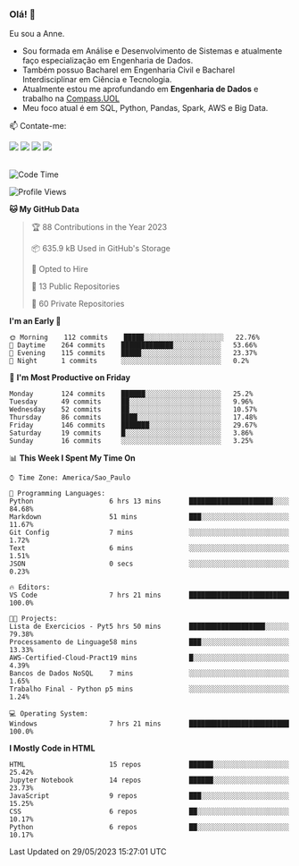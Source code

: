 ### Olá! 👋
Eu sou a Anne. 
- Sou formada em Análise e Desenvolvimento de Sistemas e atualmente faço especialização em Engenharia de Dados.
- Também possuo Bacharel em Engenharia Civil e Bacharel Interdisciplinar em Ciência e Tecnologia.
- Atualmente estou me aprofundando em **Engenharia de Dados** e trabalho na [Compass.UOL](https://compass.uol/pt/home/) 
- Meu foco atual é em SQL, Python, Pandas, Spark, AWS e Big Data.

📫 Contate-me: 

<div>
<a href="https://www.instagram.com/annekarolinefc/" target="_blank"><img src="https://img.shields.io/badge/-Instagram-%23E4405F?style=for-the-badge&logo=instagram&logoColor=white" target="_blank"></a> 
<a href = "mailto:annekarolinefc@gmail.com"><img src="https://img.shields.io/badge/-Gmail-%23333?style=for-the-badge&logo=gmail&logoColor=white" target="_blank"></a>
<a href="https://www.linkedin.com/in/devannekarolinefc/" target="_blank"><img src="https://img.shields.io/badge/-LinkedIn-%230077B5?style=for-the-badge&logo=linkedin&logoColor=white" target="_blank"></a> 
<a href="https://api.whatsapp.com/send?phone=5533991375118&text=Ol%C3%A1%20Anne!%20" target="_blank"><img src="https://img.shields.io/badge/WhatsApp-25D366?style=for-the-badge&logo=whatsapp&logoColor=white" target="_blank"></a>
</div>

  
<!--
  <img align="center" alt="Anne-An" height="30" width="40" src="https://github.com/devicons/devicon/blob/master/icons/angularjs/angularjs-original.svg">
-->

</br>

<!--START_SECTION:waka-->
![Code Time](http://img.shields.io/badge/Code%20Time-182%20hrs%2045%20mins-blue)

![Profile Views](http://img.shields.io/badge/Profile%20Views-0-blue)

**🐱 My GitHub Data** 

> 🏆 88 Contributions in the Year 2023
 > 
> 📦 635.9 kB Used in GitHub's Storage 
 > 
> 💼 Opted to Hire
 > 
> 📜 13 Public Repositories 
 > 
> 🔑 60 Private Repositories  
 > 
**I'm an Early 🐤** 

```text
🌞 Morning    112 commits    █████░░░░░░░░░░░░░░░░░░░░   22.76% 
🌇 Daytime    264 commits    █████████████░░░░░░░░░░░░   53.66% 
🌃 Evening    115 commits    █████░░░░░░░░░░░░░░░░░░░░   23.37% 
🌙 Night      1 commits      ░░░░░░░░░░░░░░░░░░░░░░░░░   0.2%

```
📅 **I'm Most Productive on Friday** 

```text
Monday       124 commits    ██████░░░░░░░░░░░░░░░░░░░   25.2% 
Tuesday      49 commits     ██░░░░░░░░░░░░░░░░░░░░░░░   9.96% 
Wednesday    52 commits     ██░░░░░░░░░░░░░░░░░░░░░░░   10.57% 
Thursday     86 commits     ████░░░░░░░░░░░░░░░░░░░░░   17.48% 
Friday       146 commits    ███████░░░░░░░░░░░░░░░░░░   29.67% 
Saturday     19 commits     █░░░░░░░░░░░░░░░░░░░░░░░░   3.86% 
Sunday       16 commits     ░░░░░░░░░░░░░░░░░░░░░░░░░   3.25%

```


📊 **This Week I Spent My Time On** 

```text
⌚︎ Time Zone: America/Sao_Paulo

💬 Programming Languages: 
Python                   6 hrs 13 mins       █████████████████████░░░░   84.68% 
Markdown                 51 mins             ███░░░░░░░░░░░░░░░░░░░░░░   11.67% 
Git Config               7 mins              ░░░░░░░░░░░░░░░░░░░░░░░░░   1.72% 
Text                     6 mins              ░░░░░░░░░░░░░░░░░░░░░░░░░   1.51% 
JSON                     0 secs              ░░░░░░░░░░░░░░░░░░░░░░░░░   0.23%

🔥 Editors: 
VS Code                  7 hrs 21 mins       █████████████████████████   100.0%

🐱‍💻 Projects: 
Lista de Exercicios - Pyt5 hrs 50 mins       ███████████████████░░░░░░   79.38% 
Processamento de Linguage58 mins             ███░░░░░░░░░░░░░░░░░░░░░░   13.33% 
AWS-Certified-Cloud-Pract19 mins             █░░░░░░░░░░░░░░░░░░░░░░░░   4.39% 
Bancos de Dados NoSQL    7 mins              ░░░░░░░░░░░░░░░░░░░░░░░░░   1.65% 
Trabalho Final - Python p5 mins              ░░░░░░░░░░░░░░░░░░░░░░░░░   1.24%

💻 Operating System: 
Windows                  7 hrs 21 mins       █████████████████████████   100.0%

```

**I Mostly Code in HTML** 

```text
HTML                     15 repos            ██████░░░░░░░░░░░░░░░░░░░   25.42% 
Jupyter Notebook         14 repos            ██████░░░░░░░░░░░░░░░░░░░   23.73% 
JavaScript               9 repos             ███░░░░░░░░░░░░░░░░░░░░░░   15.25% 
CSS                      6 repos             ██░░░░░░░░░░░░░░░░░░░░░░░   10.17% 
Python                   6 repos             ██░░░░░░░░░░░░░░░░░░░░░░░   10.17%

```



 Last Updated on 29/05/2023 15:27:01 UTC
<!--END_SECTION:waka-->
  
